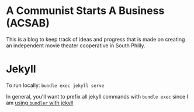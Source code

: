 # A Communist Starts A Business (ACSAB)
This is a blog to keep track of ideas and progress that is made on creating an independent movie theater cooperative in South Philly.

# Jekyll
To run locally: `bundle exec jekyll serve`

In general, you'll want to prefix all jekyll commands with `bundle exec` since I am [using `bundler` with jekyll](https://jekyllrb.com/tutorials/using-jekyll-with-bundler/)
